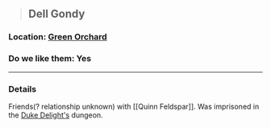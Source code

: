 >##  Dell Gondy

### Location: [Green Orchard](../../Locations/Green%20Orchard.md)

### Do we like them: Yes

***

### Details

Friends(? relationship unknown) with [[Quinn Feldspar]]. Was imprisoned in the [Duke Delight's](Duke%20Delight.md) dungeon.